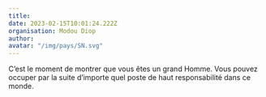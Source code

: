 ```yaml
---
title: 
date: 2023-02-15T10:01:24.222Z
organisation: Modou Diop 
author: 
avatar: "/img/pays/SN.svg"
---
```


C’est le moment de montrer que vous êtes un grand Homme. Vous pouvez occuper par la suite d’importe quel poste de haut responsabilité dans ce monde. 
